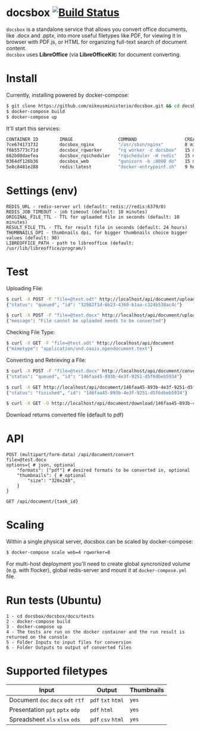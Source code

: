 # docsbox [![Build Status](https://travis-ci.org/dveselov/docsbox.svg?branch=master)](https://travis-ci.org/dveselov/docsbox)

`docsbox` is a standalone service that allows you convert office documents, like .docx and .pptx, into more useful filetypes like PDF, for viewing it in browser with PDF.js, or HTML for organizing full-text search of document content.  
`docsbox` uses **LibreOffice** (via **LibreOfficeKit**) for document converting.

# Install

Currently, installing powered by docker-compose:

```bash
$ git clone https://github.com/oikeusministerio/docsbox.git && cd docsbox
$ docker-compose build
$ docker-compose up
```


It'll start this services:

```bash
CONTAINER ID        IMAGE                 COMMAND                  CREATED             STATUS              PORTS                    NAMES
7ce674173732        docsbox_nginx         "/usr/sbin/nginx"        8 minutes ago       Up 8 minutes        0.0.0.0:80->80/tcp       docsbox_nginx_1
f6b55773c71d        docsbox_rqworker      "rq worker -c docsbox"   15 minutes ago      Up 8 minutes                                 docsbox_rqworker_1
662b08daefea        docsbox_rqscheduler   "rqscheduler -H redis"   15 minutes ago      Up 8 minutes                                 docsbox_rqscheduler_1
0364df126b36        docsbox_web           "gunicorn -b :8000 do"   15 minutes ago      Up 8 minutes        8000/tcp                 docsbox_web_1
5e8c8481e288        redis:latest          "docker-entrypoint.sh"   9 hours ago         Up 8 minutes        0.0.0.0:6379->6379/tcp   docsbox_redis_1
```

# Settings (env)

```
REDIS_URL - redis-server url (default: redis://redis:6379/0)
REDIS_JOB_TIMEOUT - job timeout (default: 10 minutes)
ORIGINAL_FILE_TTL - TTL for uploaded file in seconds (default: 10 minutes)
RESULT_FILE_TTL - TTL for result file in seconds (default: 24 hours)
THUMBNAILS_DPI - thumbnails dpi, for bigger thumbnails choice bigger values (default: 90)
LIBREOFFICE_PATH - path to libreoffice (default: /usr/lib/libreoffice/program/)
```

# Test

Uploading File:

```bash
$ curl -X POST -F "file=@test.odt" http://localhost/api/document/upload
{"status": "queued", "id": "32982f1d-6b23-4360-b1aa-c324b538ac4c"}

$ curl -X POST -F "file=@test.docx" http://localhost/api/document/upload
{"message": "File cannot be uploaded needs to be converted"}
```

Checking File Type:

```bash
$ curl -X GET -F "file=@test.odt" http://localhost/api/document
{"mimetype": "application/vnd.oasis.opendocument.text"}
```

Converting and Retrieving a File:

```bash
$ curl -X POST -F "file=@test.docx" http://localhost/api/document/convert
{"status": "queued", "id": "146faa45-893b-4e3f-9251-d5f6dbeb5934"}

$ curl -X GET http://localhost/api/document/146faa45-893b-4e3f-9251-d5f6dbeb5934
{"status": "finished", "id": "146faa45-893b-4e3f-9251-d5f6dbeb5934"}

$ curl -X GET -O http://localhost/api/document/download/146faa45-893b-4e3f-9251-d5f6dbeb5934
```
Download returns converted file (default to pdf)


# API

```
POST (multipart/form-data) /api/document/convert
file=@test.docx
options={ # json, optional
    "formats": ["pdf"] # desired formats to be converted in, optional
    "thumbnails": { # optional
        "size": "320x240",
    } 
}

GET /api/document/{task_id}
```

# Scaling
Within a single physical server, docsbox can be scaled by docker-compose:
```bash
$ docker-compose scale web=4 rqworker=8
```
For multi-host deployment you'll need to create global syncronized volume (e.g. with flocker), global redis-server and mount it at `docker-compose.yml` file.


# Run tests (Ubuntu)
```
1 - cd docsbox/docsbox/docs/tests
2 - docker-compose build
3 - docker-compose up
4 - The tests are run on the docker container and the run result is returned on the console
5 - Folder Inputs to input files for conversion
6 - Folder Outputs to output of converted files
```

# Supported filetypes


| Input                              | Output              | Thumbnails |
| ---------------------------------- | ------------------- | ---------- |
| Document `doc` `docx` `odt` `rtf`  | `pdf` `txt` `html`  | `yes`      |
| Presentation `ppt` `pptx` `odp`    | `pdf` `html`        | `yes`      |
| Spreadsheet `xls` `xlsx` `ods`     | `pdf` `csv` `html`  | `yes`      |
